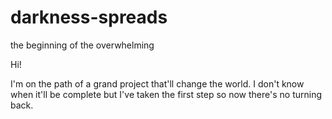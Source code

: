 # darkness-spreads
the beginning of the overwhelming

Hi!

I'm on the path of a grand project that'll change the world.
I don't know when it'll be complete but I've taken the first step so now there's no turning back.
